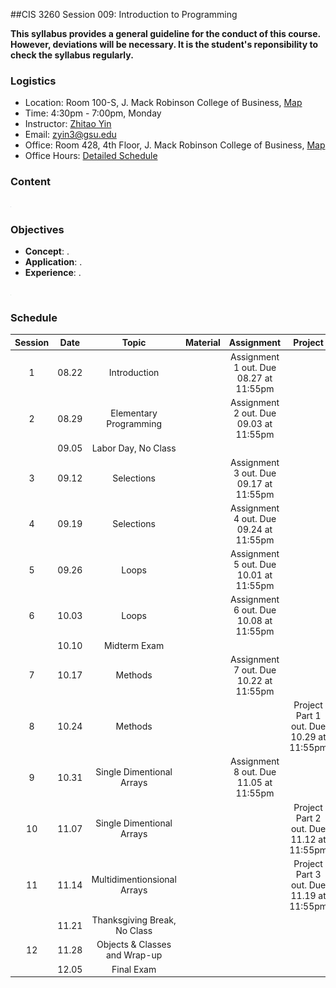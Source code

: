 ##CIS 3260 Session 009: Introduction to Programming

**This syllabus provides a general guideline for the conduct of this course. However, deviations will be necessary. It is the student's reponsibility to check the syllabus regularly.**

### Logistics
+ Location: Room 100-S, J. Mack Robinson College of Business, [Map](https://github.com/zhitaoyin/CIS3260/blob/master/Pic/ClassroomLocation.PNG)
+ Time: 4:30pm - 7:00pm, Monday
+ Instructor: [Zhitao Yin](http://zhitaoyin.com)
+ Email: zyin3@gsu.edu
+ Office: Room 428, 4th Floor, J. Mack Robinson College of Business, [Map](https://github.com/zhitaoyin/CIS3260/blob/master/Pic/OfficeLocation.PNG)
+ Office Hours: [Detailed Schedule](https://github.com/zhitaoyin/CIS3260/blob/master/Doc/Office%20Hour%20Schedule.md)

### Content

<img src="Pic/Content.PNG" alt="content" style="width: 1px;"/>

### Objectives

 + **Concept**: .
 + **Application**: .
 + **Experience**: .

<img src="Pic/HowToLearn.PNG" alt="howtolearn" style="width: 1px;"/>

### Schedule
| Session | Date  | Topic                         |Material| Assignment                             | Project |
|:-------:|:-----:| :----------------------------:|:-:|:--------------------------------------:|:-------:|
| 1       | 08.22 | Introduction                  || Assignment 1 out. Due 08.27 at 11:55pm |  |  
| 2       | 08.29 | Elementary Programming        || Assignment 2 out. Due 09.03 at 11:55pm |  |
|         | 09.05 | Labor Day, No Class           ||                                        |  |
| 3       | 09.12 | Selections                    || Assignment 3 out. Due 09.17 at 11:55pm |  |
| 4       | 09.19 | Selections                    || Assignment 4 out. Due 09.24 at 11:55pm |  |
| 5       | 09.26 | Loops                         || Assignment 5 out. Due 10.01 at 11:55pm |  |
| 6       | 10.03 | Loops                         || Assignment 6 out. Due 10.08 at 11:55pm |  |
|         | 10.10 | Midterm Exam                  ||                                        |  |
| 7       | 10.17 | Methods                       || Assignment 7 out. Due 10.22 at 11:55pm |  |
| 8       | 10.24 | Methods                       ||                                        | Project Part 1 out. Due 10.29 at 11:55pm  |
| 9       | 10.31 | Single Dimentional Arrays     || Assignment 8 out. Due 11.05 at 11:55pm |  |
| 10      | 11.07 | Single Dimentional Arrays     ||                                        | Project Part 2 out. Due 11.12 at 11:55pm |
| 11      | 11.14 | Multidimentionsional Arrays   ||                                        | Project Part 3 out. Due 11.19 at 11:55pm |
|         | 11.21 | Thanksgiving Break, No Class  ||                                        |  |
| 12      | 11.28 | Objects & Classes and Wrap-up ||                                        |  |
|         | 12.05 | Final Exam                    ||                                        |  |









